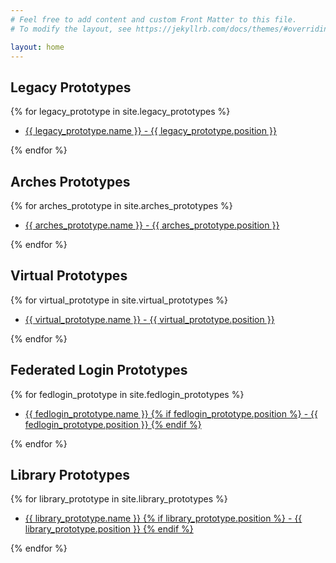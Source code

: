 ```yaml
---
# Feel free to add content and custom Front Matter to this file.
# To modify the layout, see https://jekyllrb.com/docs/themes/#overriding-theme-defaults

layout: home
---
```

<div class="flex flex_row:md flex_column flex_wrap">

<div class="flex_none w_50:md">
<h2 class="font_display">Legacy Prototypes</h2>
{% for legacy_prototype in site.legacy_prototypes %}
  <ul class="ul_none ">
<li class="p_3 p-l_0 h:bg_primary-5">    <a href="{{ legacy_prototype.url | append: site.github.build_revision | relative_url }}">
      {{ legacy_prototype.name }} - {{ legacy_prototype.position }}
    </a></li>
  </ul>
{% endfor %}
</div>
<div class="flex_none w_50:md">
<h2 class="font_display">Arches Prototypes</h2>
{% for arches_prototype in site.arches_prototypes %}
  <ul class="ul_none ">
<li class="p_3 p-l_0 h:bg_primary-5">    <a href="{{ arches_prototype.url | append: site.github.build_revision | relative_url }}">
      {{ arches_prototype.name }} - {{ arches_prototype.position }}
    </a></li>
  </ul>
{% endfor %}
</div>
<div class="flex_none w_50:md">
<h2 class="font_display">Virtual Prototypes</h2>
{% for virtual_prototype in site.virtual_prototypes %}
  <ul class="ul_none ">
<li class="p_3 p-l_0 h:bg_primary-5">    <a href="{{ virtual_prototype.url | append: site.github.build_revision | relative_url }}">
      {{ virtual_prototype.name }} - {{ virtual_prototype.position }}
    </a></li>
  </ul>
{% endfor %}
</div>
<div class="flex_none w_50:md">
<h2 class="font_display">Federated Login Prototypes</h2>
{% for fedlogin_prototype in site.fedlogin_prototypes %}
  <ul class="ul_none ">
<li class="p_3 p-l_0 h:bg_primary-5">    <a href="{{ fedlogin_prototype.url | append: site.github.build_revision | relative_url }}">
      {{ fedlogin_prototype.name }}
      {% if fedlogin_prototype.position %}
         - {{ fedlogin_prototype.position }}
      {% endif %}
    </a></li>
  </ul>
{% endfor %}
<h2 class="font_display">Library Prototypes</h2>
{% for library_prototype in site.library_prototypes %}
  <ul class="ul_none ">
<li class="p_3 p-l_0 h:bg_primary-5">    <a href="{{ library_prototype.url | append: site.github.build_revision | relative_url }}">
      {{ library_prototype.name }}
      {% if library_prototype.position %}
         - {{ library_prototype.position }}
      {% endif %}
    </a></li>
  </ul>
{% endfor %}
</div>
</div>
